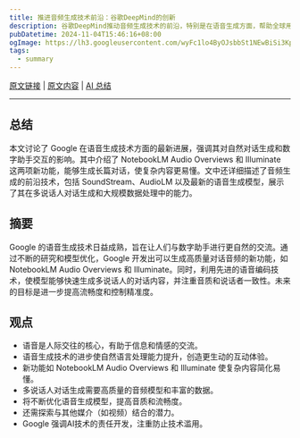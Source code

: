 ```yaml
---
title: 推进音频生成技术前沿：谷歌DeepMind的创新
description: 谷歌DeepMind推动音频生成技术的前沿，特别是在语音生成方面，帮助全球用户与更自然、对话式和直观的数字助手及AI工具进行互动。我们的创新技术不仅提升了人机交互的自然性，还为用户提供了更流畅的沟通体验。
pubDatetime: 2024-11-04T15:46:16+08:00
ogImage: https://lh3.googleusercontent.com/wyFc1lo4ByOJsbbSt1NEwBiSi3KpImyqA9ukx-mLxJROIakSxhPwk-kPtlIfFKX9Txm2J_lbpIvnrDhFnegrpN8ihlvYpBTsFNAmOlq0C2rm_gef=w1200-h630-n-nu
tags: 
  - summary
---
```


[原文链接](https://deepmind.google/discover/blog/pushing-the-frontiers-of-audio-generation/) | [原文内容](../raw/audio-generation-deepmind) | [AI 总结](../summary/audio-generation-deepmind)

---

## 总结

本文讨论了 Google 在语音生成技术方面的最新进展，强调其对自然对话生成和数字助手交互的影响。其中介绍了 NotebookLM Audio Overviews 和 Illuminate 这两项新功能，能够生成长篇对话，使复杂内容更易懂。文中还详细描述了音频生成的前沿技术，包括 SoundStream、AudioLM 以及最新的语音生成模型，展示了其在多说话人对话生成和大规模数据处理中的能力。

## 摘要

Google 的语音生成技术日益成熟，旨在让人们与数字助手进行更自然的交流。通过不断的研究和模型优化，Google 开发出可以生成高质量对话音频的新功能，如 NotebookLM Audio Overviews 和 Illuminate。同时，利用先进的语音编码技术，使模型能够快速生成多说话人的对话内容，并注重音质和说话者一致性。未来的目标是进一步提高流畅度和控制精准度。

## 观点

- 语音是人际交往的核心，有助于信息和情感的交流。
- 语音生成技术的进步使自然语言处理能力提升，创造更生动的互动体验。
- 新功能如 NotebookLM Audio Overviews 和 Illuminate 使复杂内容简化易懂。
- 多说话人对话生成需要高质量的音频模型和丰富的数据。
- 将不断优化语音生成模型，提高音质和流畅度。
- 还需探索与其他媒介（如视频）结合的潜力。
- Google 强调AI技术的责任开发，注重防止技术滥用。
